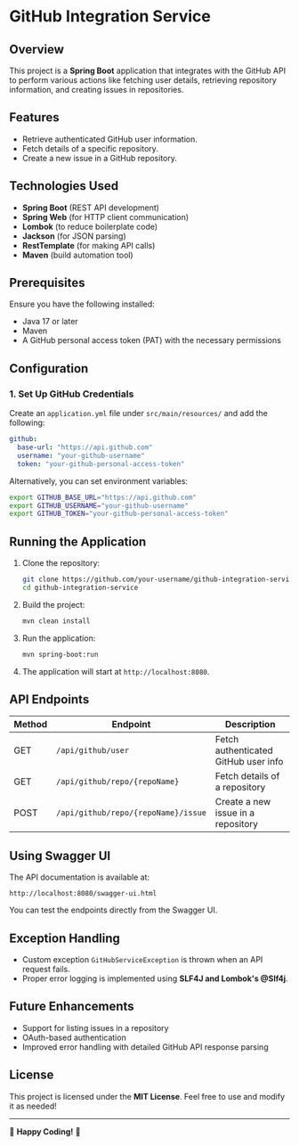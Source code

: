 # GitHub Integration Service

## Overview
This project is a **Spring Boot** application that integrates with the GitHub API to perform various actions like fetching user details, retrieving repository information, and creating issues in repositories.

## Features
- Retrieve authenticated GitHub user information.
- Fetch details of a specific repository.
- Create a new issue in a GitHub repository.

## Technologies Used
- **Spring Boot** (REST API development)
- **Spring Web** (for HTTP client communication)
- **Lombok** (to reduce boilerplate code)
- **Jackson** (for JSON parsing)
- **RestTemplate** (for making API calls)
- **Maven** (build automation tool)

## Prerequisites
Ensure you have the following installed:
- Java 17 or later
- Maven
- A GitHub personal access token (PAT) with the necessary permissions

## Configuration
### 1. Set Up GitHub Credentials
Create an `application.yml` file under `src/main/resources/` and add the following:
```yaml
github:
  base-url: "https://api.github.com"
  username: "your-github-username"
  token: "your-github-personal-access-token"
```

Alternatively, you can set environment variables:
```sh
export GITHUB_BASE_URL="https://api.github.com"
export GITHUB_USERNAME="your-github-username"
export GITHUB_TOKEN="your-github-personal-access-token"
```

## Running the Application
1. Clone the repository:
   ```sh
   git clone https://github.com/your-username/github-integration-service.git
   cd github-integration-service
   ```
2. Build the project:
   ```sh
   mvn clean install
   ```
3. Run the application:
   ```sh
   mvn spring-boot:run
   ```
4. The application will start at `http://localhost:8080`.

## API Endpoints
| Method | Endpoint | Description |
|--------|---------|-------------|
| GET | `/api/github/user` | Fetch authenticated GitHub user info |
| GET | `/api/github/repo/{repoName}` | Fetch details of a repository |
| POST | `/api/github/repo/{repoName}/issue` | Create a new issue in a repository |

## Using Swagger UI
The API documentation is available at:
```
http://localhost:8080/swagger-ui.html
```
You can test the endpoints directly from the Swagger UI.

## Exception Handling
- Custom exception `GitHubServiceException` is thrown when an API request fails.
- Proper error logging is implemented using **SLF4J and Lombok's @Slf4j**.

## Future Enhancements
- Support for listing issues in a repository
- OAuth-based authentication
- Improved error handling with detailed GitHub API response parsing

## License
This project is licensed under the **MIT License**. Feel free to use and modify it as needed!

---
🎯 **Happy Coding!** 🚀

